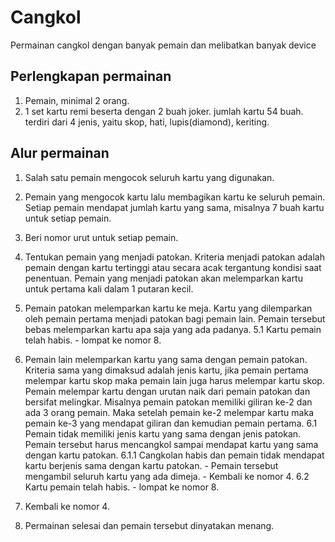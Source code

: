 Cangkol
=======

Permainan cangkol dengan banyak pemain dan melibatkan banyak device

Perlengkapan permainan
----------------------
1.	Pemain, minimal 2 orang.
2. 	1 set kartu remi beserta dengan 2 buah joker.
			jumlah kartu 54 buah.
			terdiri dari 4 jenis, yaitu skop, hati, lupis(diamond), keriting.

Alur permainan
--------------
1. Salah satu pemain mengocok seluruh kartu yang digunakan.
2. Pemain yang mengocok kartu lalu membagikan kartu ke seluruh pemain.
  Setiap pemain mendapat jumlah kartu yang sama, misalnya 7 buah kartu untuk setiap pemain.
3. Beri nomor urut untuk setiap pemain.
4. Tentukan pemain yang menjadi patokan.
	Kriteria menjadi patokan adalah pemain dengan kartu tertinggi atau secara acak tergantung kondisi saat penentuan.
	Pemain yang menjadi patokan akan melemparkan kartu untuk pertama kali dalam 1 putaran kecil.
5. Pemain patokan melemparkan kartu ke meja.
	Kartu yang dilemparkan oleh pemain pertama menjadi patokan bagi pemain lain.
	Pemain tersebut bebas melemparkan kartu apa saja yang ada padanya.
	5.1 Kartu pemain telah habis.
		- lompat ke nomor 8.
		
6. Pemain lain melemparkan kartu yang sama dengan pemain patokan.
	Kriteria sama yang dimaksud adalah jenis kartu, jika pemain pertama melempar kartu skop maka pemain lain juga harus melempar kartu skop.
	Pemain melempar kartu dengan urutan naik dari pemain patokan dan bersifat melingkar.
	Misalnya pemain patokan memiliki giliran ke-2 dan ada 3 orang pemain.
	Maka setelah pemain ke-2 melempar kartu maka pemain ke-3 yang mendapat giliran dan kemudian pemain pertama.
	6.1 Pemain tidak memiliki jenis kartu yang sama dengan jenis patokan.
		Pemain tersebut harus mencangkol sampai mendapat kartu yang sama dengan kartu patokan.
		6.1.1 Cangkolan habis dan pemain tidak mendapat kartu berjenis sama dengan kartu patokan.
				- Pemain tersebut mengambil seluruh kartu yang ada dimeja.
				- Kembali ke nomor 4.
	6.2 Kartu pemain telah habis.
		- lompat ke nomor 8.
7. Kembali ke nomor 4.
8. Permainan selesai dan pemain tersebut dinyatakan menang.
